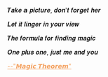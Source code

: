 𝑻𝒂𝒌𝒆 𝙖 𝒑𝒊𝒄𝒕𝒖𝒓𝒆, 𝒅𝒐𝒏'𝒕 𝒇𝒐𝒓𝒈𝒆𝒕 𝒉𝒆𝒓

𝑳𝒆𝒕 𝒊𝒕 𝒍𝒊𝒏𝒈𝒆𝒓 𝒊𝒏 𝒚𝒐𝒖𝒓 𝒗𝒊𝒆𝒘

𝑻𝒉𝒆 𝒇𝒐𝒓𝒎𝒖𝒍𝒂 𝒇𝒐𝒓 𝒇𝒊𝒏𝒅𝒊𝒏𝒈 𝒎𝒂𝒈𝒊𝒄

𝑶𝒏𝒆 𝒑𝒍𝒖𝒔 𝒐𝒏𝒆, 𝒋𝒖𝒔𝒕 𝒎𝒆 𝒂𝒏𝒅 𝒚𝒐𝒖

<a href="https://www.bilibili.com/video/BV1YU4y1S7D1" style="color: #f4a261;">--"𝙈𝙖𝙜𝙞𝙘 𝙏𝙝𝙚𝙤𝙧𝙚𝙢"</a>

<!-- The functionality of Github Markdown is as useless as Steve Anthony Ballmer -->
